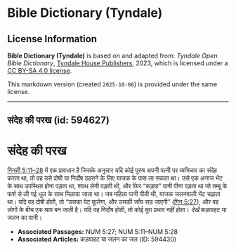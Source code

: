 # Bible Dictionary (Tyndale)

## License Information

**Bible Dictionary (Tyndale)** is based on and adapted from: _Tyndale Open Bible Dictionary_, [Tyndale House Publishers](https://tyndaleopenresources.com/), 2023, which is licensed under a [CC BY-SA 4.0 license](https://creativecommons.org/licenses/by-sa/4.0/legalcode.en).

This markdown version (created `2025-10-06`) is provided under the same license.



--------------------------------

## संदेह की परख (id: 594627)

संदेह की परख
============

[गिनती 5:11–28](https://ref.ly/Num5:11-Num5:28) में एक प्रावधान है जिसके अनुसार यदि कोई पुरुष अपनी पत्नी पर व्यभिचार का संदेह करता था, तो वह उसे दोषी या निर्दोष ठहराने के लिए याजक के पास ला सकता था। उसे एक अनाज भेंट के साथ उपस्थित होना पड़ता था, शपथ लेनी पड़ती थी, और फिर “कड़वा” पानी पीना पड़ता था जो तम्बू के फर्श से ली गई धूल के साथ मिलाया जाता था। जब महिला पानी पीती थी, याजक जलनवाली भेंट चढ़ाता था। यदि वह दोषी होती, तो “उसका पेट फूलेगा, और उसकी जाँघ सड़ जाएगी” ([गिन 5:27](https://ref.ly/Num5:27)), और वह लोगों के बीच एक श्राप बन जाती है। यदि वह निर्दोष होती, तो कोई बुरा प्रभाव नहीं होता। *देखें* कड़वाहट या जलन का पानी।

* **Associated Passages:** NUM 5:27; NUM 5:11–NUM 5:28
* **Associated Articles:** कड़वाहट या जलन का जल (ID: 594430)

